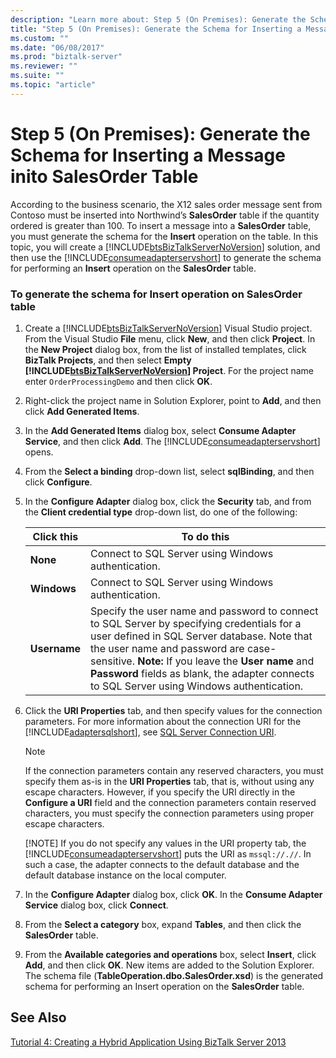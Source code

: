 ```yaml
---
description: "Learn more about: Step 5 (On Premises): Generate the Schema for Inserting a Message inito SalesOrder Table"
title: "Step 5 (On Premises): Generate the Schema for Inserting a Message inito SalesOrder Table"
ms.custom: ""
ms.date: "06/08/2017"
ms.prod: "biztalk-server"
ms.reviewer: ""
ms.suite: ""
ms.topic: "article"
---
```

# Step 5 (On Premises): Generate the Schema for Inserting a Message inito SalesOrder Table
According to the business scenario, the X12 sales order message sent from Contoso must be inserted into Northwind’s **SalesOrder** table if the quantity ordered is greater than 100. To insert a message into a **SalesOrder** table, you must generate the schema for the **Insert** operation on the table. In this topic, you will create a [!INCLUDE[btsBizTalkServerNoVersion](../includes/btsbiztalkservernoversion-md.md)] solution, and then use the [!INCLUDE[consumeadapterservshort](../includes/consumeadapterservshort-md.md)] to generate the schema for performing an **Insert** operation on the **SalesOrder** table.  

### To generate the schema for Insert operation on SalesOrder table  

1. Create a [!INCLUDE[btsBizTalkServerNoVersion](../includes/btsbiztalkservernoversion-md.md)] Visual Studio project. From the Visual Studio **File** menu, click **New**, and then click **Project**. In the **New Project** dialog box, from the list of installed templates, click **BizTalk Projects**, and then select **Empty [!INCLUDE[btsBizTalkServerNoVersion](../includes/btsbiztalkservernoversion-md.md)] Project**. For the project name enter `OrderProcessingDemo` and then click **OK**.  

2. Right-click the project name in Solution Explorer, point to **Add**, and then click **Add Generated Items**.  

3. In the **Add Generated Items** dialog box, select **Consume Adapter Service**, and then click **Add**. The [!INCLUDE[consumeadapterservshort](../includes/consumeadapterservshort-md.md)] opens.  

4. From the **Select a binding** drop-down list, select **sqlBinding**, and then click **Configure**.  

5. In the **Configure Adapter** dialog box, click the **Security** tab, and from the **Client credential  type** drop-down list, do one of the following:  


   |  Click this  |                                                                                                                                                               To do this                                                                                                                                                               |
   |--------------|----------------------------------------------------------------------------------------------------------------------------------------------------------------------------------------------------------------------------------------------------------------------------------------------------------------------------------------|
   |   **None**   |                                                                                                                                          Connect to SQL Server using Windows authentication.                                                                                                                                           |
   | **Windows**  |                                                                                                                                          Connect to SQL Server using Windows authentication.                                                                                                                                           |
   | **Username** | Specify the user name and password to connect to SQL Server by specifying credentials for a user defined in SQL Server database. Note that the user name and password are case-sensitive. **Note:**  If you leave the **User name** and **Password** fields as blank, the adapter connects to SQL Server using Windows authentication. |


6. Click the **URI Properties** tab, and then specify values for the connection parameters. For more information about the connection URI for the [!INCLUDE[adaptersqlshort](../includes/adaptersqlshort-md.md)], see [SQL Server Connection URI](../adapters-and-accelerators/adapter-sql/create-the-sql-server-connection-uri.md).  

   > [!NOTE]
   >  If the connection parameters contain any reserved characters, you must specify them as-is in the **URI Properties** tab, that is, without using any escape characters. However, if you specify the URI directly in the **Configure a URI** field and the connection parameters contain reserved characters, you must specify the connection parameters using proper escape characters.  
   > 
   > [!NOTE]
   >  If you do not specify any values in the URI property tab, the [!INCLUDE[consumeadapterservshort](../includes/consumeadapterservshort-md.md)] puts the URI as `mssql://.//`. In such a case, the adapter connects to the default database and the default database instance on the local computer.  

7. In the **Configure Adapter** dialog box, click **OK**. In the **Consume Adapter Service** dialog box, click **Connect**.  

8. From the **Select a category** box, expand **Tables**, and then click the **SalesOrder** table.  

9. From the **Available categories and operations** box, select **Insert**, click **Add**, and then click **OK**. New items are added to the Solution Explorer. The schema file (**TableOperation.dbo.SalesOrder.xsd**) is the generated schema for performing an Insert operation on the **SalesOrder** table.  

## See Also  
 [Tutorial 4: Creating a Hybrid Application Using BizTalk Server 2013](../core/tutorial-4-creating-a-hybrid-application-using-biztalk-server-2013.md)